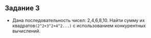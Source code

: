 ##  Задание 3


- Дана последовательность чисел: 2,4,6,8,10. Найти сумму их
  квадратов`(2^2+3^2+4^2...)` с использованием конкурентных вычислений.